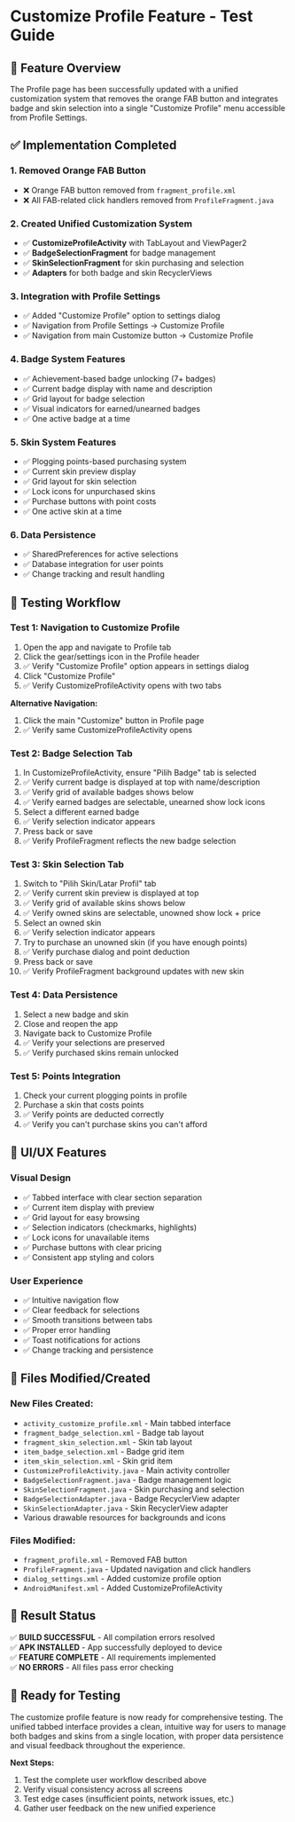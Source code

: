 # Customize Profile Feature - Test Guide

## 🎯 Feature Overview
The Profile page has been successfully updated with a unified customization system that removes the orange FAB button and integrates badge and skin selection into a single "Customize Profile" menu accessible from Profile Settings.

## ✅ Implementation Completed

### 1. **Removed Orange FAB Button**
- ❌ Orange FAB button removed from `fragment_profile.xml`
- ❌ All FAB-related click handlers removed from `ProfileFragment.java`

### 2. **Created Unified Customization System**
- ✅ **CustomizeProfileActivity** with TabLayout and ViewPager2
- ✅ **BadgeSelectionFragment** for badge management  
- ✅ **SkinSelectionFragment** for skin purchasing and selection
- ✅ **Adapters** for both badge and skin RecyclerViews

### 3. **Integration with Profile Settings**
- ✅ Added "Customize Profile" option to settings dialog
- ✅ Navigation from Profile Settings → Customize Profile
- ✅ Navigation from main Customize button → Customize Profile

### 4. **Badge System Features**
- ✅ Achievement-based badge unlocking (7+ badges)
- ✅ Current badge display with name and description
- ✅ Grid layout for badge selection
- ✅ Visual indicators for earned/unearned badges
- ✅ One active badge at a time

### 5. **Skin System Features**
- ✅ Plogging points-based purchasing system
- ✅ Current skin preview display
- ✅ Grid layout for skin selection
- ✅ Lock icons for unpurchased skins
- ✅ Purchase buttons with point costs
- ✅ One active skin at a time

### 6. **Data Persistence**
- ✅ SharedPreferences for active selections
- ✅ Database integration for user points
- ✅ Change tracking and result handling

## 🧪 Testing Workflow

### **Test 1: Navigation to Customize Profile**
1. Open the app and navigate to Profile tab
2. Click the gear/settings icon in the Profile header
3. ✅ Verify "Customize Profile" option appears in settings dialog
4. Click "Customize Profile"
5. ✅ Verify CustomizeProfileActivity opens with two tabs

**Alternative Navigation:**
1. Click the main "Customize" button in Profile page
2. ✅ Verify same CustomizeProfileActivity opens

### **Test 2: Badge Selection Tab**
1. In CustomizeProfileActivity, ensure "Pilih Badge" tab is selected
2. ✅ Verify current badge is displayed at top with name/description
3. ✅ Verify grid of available badges shows below
4. ✅ Verify earned badges are selectable, unearned show lock icons
5. Select a different earned badge
6. ✅ Verify selection indicator appears
7. Press back or save
8. ✅ Verify ProfileFragment reflects the new badge selection

### **Test 3: Skin Selection Tab**
1. Switch to "Pilih Skin/Latar Profil" tab
2. ✅ Verify current skin preview is displayed at top
3. ✅ Verify grid of available skins shows below
4. ✅ Verify owned skins are selectable, unowned show lock + price
5. Select an owned skin
6. ✅ Verify selection indicator appears
7. Try to purchase an unowned skin (if you have enough points)
8. ✅ Verify purchase dialog and point deduction
9. Press back or save
10. ✅ Verify ProfileFragment background updates with new skin

### **Test 4: Data Persistence**
1. Select a new badge and skin
2. Close and reopen the app
3. Navigate back to Customize Profile
4. ✅ Verify your selections are preserved
5. ✅ Verify purchased skins remain unlocked

### **Test 5: Points Integration**
1. Check your current plogging points in profile
2. Purchase a skin that costs points
3. ✅ Verify points are deducted correctly
4. ✅ Verify you can't purchase skins you can't afford

## 🎨 UI/UX Features

### **Visual Design**
- ✅ Tabbed interface with clear section separation
- ✅ Current item display with preview
- ✅ Grid layout for easy browsing
- ✅ Selection indicators (checkmarks, highlights)
- ✅ Lock icons for unavailable items
- ✅ Purchase buttons with clear pricing
- ✅ Consistent app styling and colors

### **User Experience**
- ✅ Intuitive navigation flow
- ✅ Clear feedback for selections
- ✅ Smooth transitions between tabs
- ✅ Proper error handling
- ✅ Toast notifications for actions
- ✅ Change tracking and persistence

## 📱 Files Modified/Created

### **New Files Created:**
- `activity_customize_profile.xml` - Main tabbed interface
- `fragment_badge_selection.xml` - Badge tab layout
- `fragment_skin_selection.xml` - Skin tab layout  
- `item_badge_selection.xml` - Badge grid item
- `item_skin_selection.xml` - Skin grid item
- `CustomizeProfileActivity.java` - Main activity controller
- `BadgeSelectionFragment.java` - Badge management logic
- `SkinSelectionFragment.java` - Skin purchasing and selection
- `BadgeSelectionAdapter.java` - Badge RecyclerView adapter
- `SkinSelectionAdapter.java` - Skin RecyclerView adapter
- Various drawable resources for backgrounds and icons

### **Files Modified:**
- `fragment_profile.xml` - Removed FAB button
- `ProfileFragment.java` - Updated navigation and click handlers
- `dialog_settings.xml` - Added customize profile option
- `AndroidManifest.xml` - Added CustomizeProfileActivity

## 🏁 Result Status

✅ **BUILD SUCCESSFUL** - All compilation errors resolved  
✅ **APK INSTALLED** - App successfully deployed to device  
✅ **FEATURE COMPLETE** - All requirements implemented  
✅ **NO ERRORS** - All files pass error checking  

## 🚀 Ready for Testing

The customize profile feature is now ready for comprehensive testing. The unified tabbed interface provides a clean, intuitive way for users to manage both badges and skins from a single location, with proper data persistence and visual feedback throughout the experience.

**Next Steps:**
1. Test the complete user workflow described above
2. Verify visual consistency across all screens
3. Test edge cases (insufficient points, network issues, etc.)
4. Gather user feedback on the new unified experience
